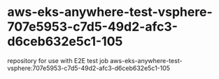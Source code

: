 # aws-eks-anywhere-test-vsphere-707e5953-c7d5-49d2-afc3-d6ceb632e5c1-105
repository for use with E2E test job aws-eks-anywhere-test-vsphere:707e5953-c7d5-49d2-afc3-d6ceb632e5c1-105
